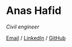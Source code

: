 # Anas Hafid
_Civil engineer_ <br>

[Email](mailto:anas.hafid@arteliagroup.com) / [LinkedIn](https://www.linkedin.com/in/ahafid96/) / [GitHub](https://github.com/HAFID-Anas)
